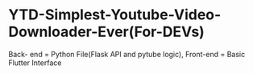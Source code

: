 # YTD-Simplest-Youtube-Video-Downloader-Ever(For-DEVs)
Back- end = Python File(Flask API and pytube logic), Front-end = Basic Flutter Interface
